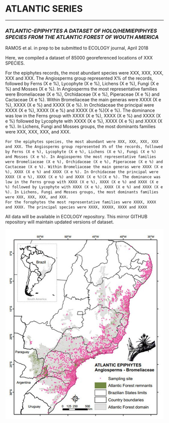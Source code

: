 # ATLANTIC SERIES
--------------------------------------------------------
### ***ATLANTIC-EPIPHYTES A DATASET OF HOLO/HEMIEPIPHYES SPECIES FROM THE ATLANTIC FOREST OF WOUTH AMERICA***

RAMOS  et al. in prep to be submitted to ECOLOGY journal, April 2018

Here, we compiled a dataset of 85000 georeferenced locations of XXX SPECIES. 

For the epiphytes records, the most abundant species were XXX, XXX, XXX, XXX and XXX.  The Angiosperms group represented X% of the records, followed by Ferns (X e %), Lycophyte (X e %), Lichens (X e %), Fungi (X e %) and Mosses (X e %). In Angiosperms the most representative families were Bromeliaceae (X e %), Orchidaceae (X e %), Piperaceae (X e %) and Cactaceae (X e %). Within Bromeliaceae the main generas were XXXX (X e %), XXXX (X e %) and XXXX (X e %). In Orchidaceae the principal were  XXXX (X e %), XXXX (X e %) and XXXX (X e %)(X e %). The dominance was low in the Ferns group with XXXX (X e %), XXXX (X e %) and XXXX (X e %) followed by Lycophyte with XXXX (X e %), XXXX (X e %) and XXXX (X e %). In Lichens, Fungi and Mosses groups, the most dominants families were XXX, XXX, XXX, and XXX.

	For the epiphytes species, the most abundant were XXX, XXX, XXX, XXX and XXX. The Angiosperms group represented X% of the records, followed by Ferns (X e %), Lycophyte (X e %), Lichens (X e %), Fungi (X e %) and Mosses (X e %). In Angiosperms the most representative families were Bromeliaceae (X e %), Orchidaceae (X e %), Piperaceae (X e %) and Cactaceae (X e %). Within Bromeliaceae the main generas were XXXX (X e %), XXXX (X e %) and XXXX (X e %). In Orchidaceae the principal were  XXXX (X e %), XXXX (X e %) and XXXX (X e %)(X e %). The dominance was low in the Ferns group with XXXX (X e %), XXXX (X e %) and XXXX (X e %) followed by Lycophyte with XXXX (X e %), XXXX (X e %) and XXXX (X e %). In Lichens, Fungi and Mosses groups, the most dominants families were XXX, XXX, XXX, and XXX.
	For the forophytes the most representative families were XXXX, XXXX and XXXX. The principal species were XXXX, XXXXX, XXXX and XXXX
All data will be available in ECOLOGY repository. This mirror GITHUB repository will maintain updated versions of dataset.  

<p align="center"> 
<img src="mapa.jpg">
</p>



